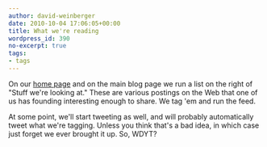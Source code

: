 ```yaml
---
author: david-weinberger
date: 2010-10-04 17:06:05+00:00
title: What we're reading
wordpress_id: 390
no-excerpt: true
tags:
- tags
---
```


On our [home page](/) and on the main blog page we run a list on the right of "Stuff we're looking at." These are various postings on the Web that one of us has founding interesting enough to share. We tag 'em and run the feed.

At some point, we'll start tweeting as well, and will probably automatically tweet what we're tagging. Unless you think that's a bad idea, in which case just forget we ever brought it up. So, WDYT?
